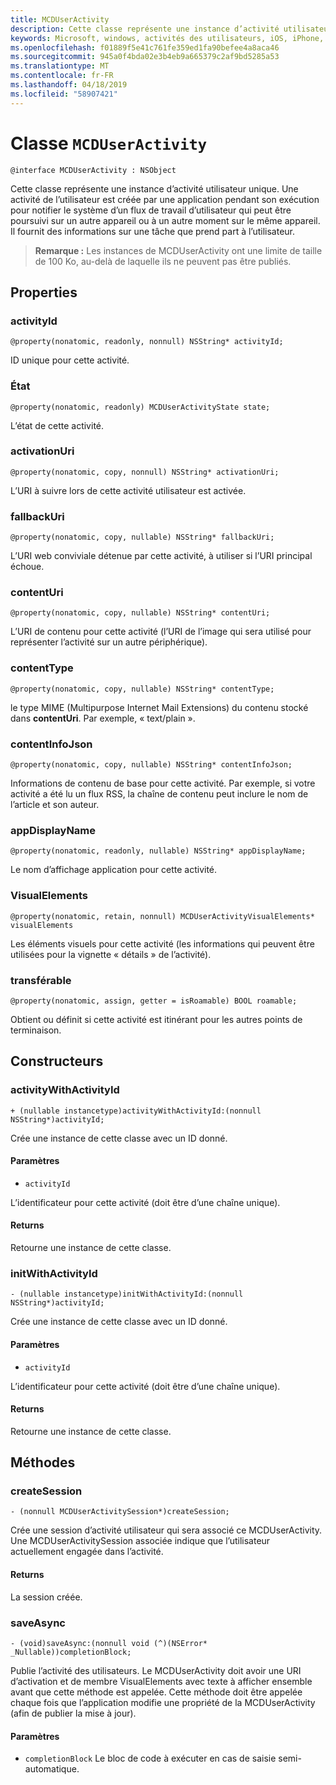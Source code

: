 ```yaml
---
title: MCDUserActivity
description: Cette classe représente une instance d’activité utilisateur unique.
keywords: Microsoft, windows, activités des utilisateurs, iOS, iPhone, objectiveC, les appareils, Project Rome connectés
ms.openlocfilehash: f01889f5e41c761fe359ed1fa90befee4a8aca46
ms.sourcegitcommit: 945a0f4bda02e3b4eb9a665379c2af9bd5285a53
ms.translationtype: MT
ms.contentlocale: fr-FR
ms.lasthandoff: 04/18/2019
ms.locfileid: "58907421"
---
```

# <a name="class-mcduseractivity"></a>Classe `MCDUserActivity`

```
@interface MCDUserActivity : NSObject
```

Cette classe représente une instance d’activité utilisateur unique. Une activité de l’utilisateur est créée par une application pendant son exécution pour notifier le système d’un flux de travail d’utilisateur qui peut être poursuivi sur un autre appareil ou à un autre moment sur le même appareil. Il fournit des informations sur une tâche que prend part à l’utilisateur.

>**Remarque :** Les instances de MCDUserActivity ont une limite de taille de 100 Ko, au-delà de laquelle ils ne peuvent pas être publiés.

## <a name="properties"></a>Properties

### <a name="activityid"></a>activityId
`@property(nonatomic, readonly, nonnull) NSString* activityId;`

ID unique pour cette activité.

### <a name="state"></a>État
`@property(nonatomic, readonly) MCDUserActivityState state;`

L’état de cette activité.

### <a name="activationuri"></a>activationUri
`@property(nonatomic, copy, nonnull) NSString* activationUri;`

L’URI à suivre lors de cette activité utilisateur est activée.

### <a name="fallbackuri"></a>fallbackUri
`@property(nonatomic, copy, nullable) NSString* fallbackUri;`

L’URI web conviviale détenue par cette activité, à utiliser si l’URI principal échoue.

### <a name="contenturi"></a>contentUri
`@property(nonatomic, copy, nullable) NSString* contentUri;`

L’URI de contenu pour cette activité (l’URI de l’image qui sera utilisé pour représenter l’activité sur un autre périphérique).

### <a name="contenttype"></a>contentType
`@property(nonatomic, copy, nullable) NSString* contentType;`

le type MIME (Multipurpose Internet Mail Extensions) du contenu stocké dans **contentUri**. Par exemple, « text/plain ».

### <a name="contentinfojson"></a>contentInfoJson
`@property(nonatomic, copy, nullable) NSString* contentInfoJson;`

Informations de contenu de base pour cette activité. Par exemple, si votre activité a été lu un flux RSS, la chaîne de contenu peut inclure le nom de l’article et son auteur.

### <a name="appdisplayname"></a>appDisplayName
`@property(nonatomic, readonly, nullable) NSString* appDisplayName;`

Le nom d’affichage application pour cette activité.

### <a name="visualelements"></a>VisualElements
`@property(nonatomic, retain, nonnull) MCDUserActivityVisualElements* visualElements`

Les éléments visuels pour cette activité (les informations qui peuvent être utilisées pour la vignette « détails » de l’activité).

### <a name="roamable"></a>transférable
`@property(nonatomic, assign, getter = isRoamable) BOOL roamable;`

Obtient ou définit si cette activité est itinérant pour les autres points de terminaison.

## <a name="constructors"></a>Constructeurs

### <a name="activitywithactivityid"></a>activityWithActivityId
`+ (nullable instancetype)activityWithActivityId:(nonnull NSString*)activityId;`

Crée une instance de cette classe avec un ID donné.

#### <a name="parameters"></a>Paramètres
* `activityId` 

L’identificateur pour cette activité (doit être d’une chaîne unique).

#### <a name="returns"></a>Returns
Retourne une instance de cette classe.

### <a name="initwithactivityid"></a>initWithActivityId
`- (nullable instancetype)initWithActivityId:(nonnull NSString*)activityId;`

Crée une instance de cette classe avec un ID donné.

#### <a name="parameters"></a>Paramètres
* `activityId`

L’identificateur pour cette activité (doit être d’une chaîne unique).

#### <a name="returns"></a>Returns
Retourne une instance de cette classe.

## <a name="methods"></a>Méthodes

### <a name="createsession"></a>createSession
`- (nonnull MCDUserActivitySession*)createSession;`

Crée une session d’activité utilisateur qui sera associé ce MCDUserActivity. Une MCDUserActivitySession associée indique que l’utilisateur actuellement engagée dans l’activité.

#### <a name="returns"></a>Returns
La session créée.

### <a name="saveasync"></a>saveAsync
`- (void)saveAsync:(nonnull void (^)(NSError* _Nullable))completionBlock;`

Publie l’activité des utilisateurs. Le MCDUserActivity doit avoir une URI d’activation et de membre VisualElements avec texte à afficher ensemble avant que cette méthode est appelée. Cette méthode doit être appelée chaque fois que l’application modifie une propriété de la MCDUserActivity (afin de publier la mise à jour).

#### <a name="parameters"></a>Paramètres
* `completionBlock` Le bloc de code à exécuter en cas de saisie semi-automatique.